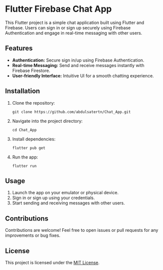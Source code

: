 # Flutter Firebase Chat App

This Flutter project is a simple chat application built using Flutter and Firebase. Users can sign in or sign up securely using Firebase Authentication and engage in real-time messaging with other users.

## Features

- **Authentication:** Secure sign in/up using Firebase Authentication.
- **Real-time Messaging:** Send and receive messages instantly with Firebase Firestore.
- **User-friendly Interface:** Intuitive UI for a smooth chatting experience.


## Installation

1. Clone the repository:

    ```
    git clone https://github.com/abdulsatertn/Chat_App.git
    ```

2. Navigate into the project directory:

    ```
    cd Chat_App
    ```

3. Install dependencies:

    ```
    flutter pub get
    ```

4. Run the app:

    ```
    flutter run
    ```

## Usage

1. Launch the app on your emulator or physical device.
2. Sign in or sign up using your credentials.
3. Start sending and receiving messages with other users.

## Contributions

Contributions are welcome! Feel free to open issues or pull requests for any improvements or bug fixes.

## License

This project is licensed under the [MIT License](LICENSE).
